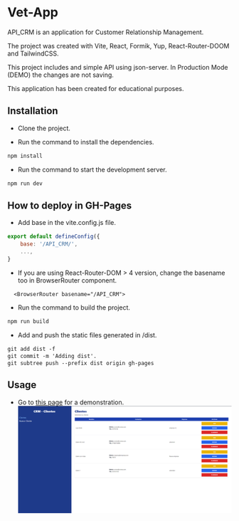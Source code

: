 # Vet-App

API_CRM is an application for Customer Relationship Management.

The project was created with Vite, React, Formik, Yup, React-Router-DOOM and TailwindCSS.

This project includes and simple API using json-server. In Production Mode (DEMO) the changes are not saving.

This application has been created for educational purposes.

## Installation

- Clone the project.

- Run the command to install the dependencies.

```bash
npm install
```

- Run the command to start the development server.

```bash
npm run dev
```

## How to deploy in GH-Pages

- Add base in the vite.config.js file.

```js
export default defineConfig({
    base: '/API_CRM/',
    ...,
}
```
- If you are using React-Router-DOM > 4 version, change the basename too in BrowserRouter component.

```
  <BrowserRouter basename="/API_CRM">
```

- Run the command to build the project.
```bash
npm run build
```
- Add and push the static files generated in /dist.
```git
git add dist -f
git commit -m 'Adding dist'.
git subtree push --prefix dist origin gh-pages
```
## Usage
- Go to [this page](https://edwinnm.github.io/API_CRM/) for a demonstration.
  ![01](./assets/demo.png)